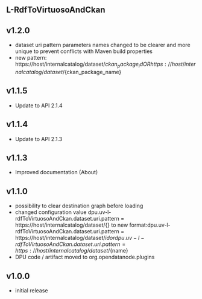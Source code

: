 L-RdfToVirtuosoAndCkan
----------

v1.2.0
---
* dataset uri pattern parameters names changed to be clearer and more unique to prevent conflicts with Maven build properties
* new pattern: https://host/internalcatalog/dataset/${ckan_package_id} OR https://host/internalcatalog/dataset/${ckan_package_name}

v1.1.5
---
* Update to API 2.1.4

v1.1.4
---
* Update to API 2.1.3

v1.1.3
---
* Improved documentation (About)

v1.1.0
---
* possibility to clear destination graph before loading
* changed configuration value dpu.uv-l-rdfToVirtuosoAndCkan.dataset.uri.pattern = https://host/internalcatalog/dataset/{} to new format:dpu.uv-l-rdfToVirtuosoAndCkan.dataset.uri.pattern = https://host/internalcatalog/dataset/${id} or dpu.uv-l-rdfToVirtuosoAndCkan.dataset.uri.pattern = https://host/internalcatalog/dataset/${name}
* DPU code / artifact moved to org.opendatanode.plugins

v1.0.0
---
* initial release
